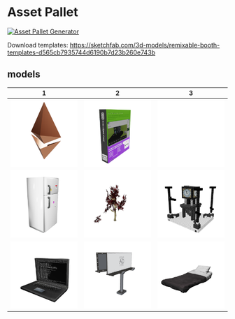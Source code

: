 # Asset Pallet

[![Asset Pallet Generator](https://github.com/madjin/asset-pallet/actions/workflows/main.yml/badge.svg)](https://github.com/madjin/asset-pallet/actions/workflows/main.yml)

Download templates: https://sketchfab.com/3d-models/remixable-booth-templates-d565cb7935744d6190b7d23b260e743b



 ## models


| 1 | 2 | 3 |
| --- | --- | --- |
| [![ethlogo](models/ethlogo.png)](models/ethlogo.glb) | [![3ovsoftwarebox](models/3ovsoftwarebox.png)](models/3ovsoftwarebox.glb) | [![capsule](models/capsule.png)](models/capsule.glb) |
| [![fridge](models/fridge.png)](models/fridge.glb) | [![low_polly_japanese_maple_tree](models/low_polly_japanese_maple_tree.png)](models/low_polly_japanese_maple_tree.glb) | [![clocktower-20196-v1](models/clocktower-20196-v1.png)](models/clocktower-20196-v1.glb) |
| [![laptop_black](models/laptop_black.png)](models/laptop_black.glb) | [![billboards](models/billboards.png)](models/billboards.glb) | [![bed_-_lowpoly_remake](models/bed_-_lowpoly_remake.png)](models/bed_-_lowpoly_remake.glb) |

